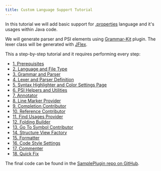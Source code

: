 ```yaml
---
title: Custom Language Support Tutorial
---
```


In this tutorial we will add basic support for
[.properties](https://en.wikipedia.org/wiki/.properties)
language and it's usages within Java code.

We will generate parser and PSI elements using
[Grammar-Kit](https://github.com/JetBrains/Grammar-Kit) plugin.
The lexer class will be generated with
[JFlex](http://jflex.de/).

This a step-by-step tutorial and it requires performing every step:

*  [1. Prerequisites](custom_language_support/prerequisites.md)
*  [2. Language and File Type](custom_language_support/language_and_filetype.md)
*  [3. Grammar and Parser](custom_language_support/grammar_and_parser.md)
*  [4. Lexer and Parser Definition](custom_language_support/lexer_and_parser_definition.md)
*  [5. Syntax Highlighter and Color Settings Page](custom_language_support/syntax_highlighter_and_color_settings_page.md)
*  [6. PSI Helpers and Utilities](custom_language_support/psi_helper_and_utilities.md)
*  [7. Annotator](custom_language_support/annotator.md)
*  [8. Line Marker Provider](custom_language_support/line_marker_provider.md)
*  [9. Completion Contributor](custom_language_support/completion_contributor.md)
*  [10. Reference Contributor](custom_language_support/reference_contributor.md)
*  [11. Find Usages Provider](custom_language_support/find_usages_provider.md)
*  [12. Folding Builder](custom_language_support/folding_builder.md)
*  [13. Go To Symbol Contributor](custom_language_support/go_to_symbol_contributor.md)
*  [14. Structure View Factory](custom_language_support/structure_view_factory.md)
*  [15. Formatter](custom_language_support/formatter.md)
*  [16. Code Style Settings](custom_language_support/code_style_settings.md)
*  [17. Commenter](custom_language_support/commenter.md)
*  [18. Quick Fix](custom_language_support/quick_fix.md)

The final code can be found in the [SamplePlugin repo on GitHub](https://github.com/JetBrains/SimplePlugin).

